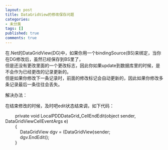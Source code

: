 ```yaml
---
layout: post
title: DataGridView的修改保存问题
categories:
- 未分类
tags: []
published: true
comments: true
---
```

<p><p>
在.Net的DataGridView(DG)中，如果你用一个bindingSource(BS)来绑定，当你在DG修改后，虽然已经保存到BS里了，<br />
但是还没有更改里面的一个更改标志，因此你如果update到数据库里的时候，是不会作为已经更改的记录更新的。<br />
但是如果你修改下一条记录时，前面的修改标记会自动更新的，因此如果你修改多条记录最后一条往往会丢失。 
</p>
<p>
解决办法： 
</p>
<p>
在结束修改的时候，及时吧edit状态结束调，如下代码： 
</p>
<p>
&nbsp;&nbsp;&nbsp;&nbsp;&nbsp;&nbsp;&nbsp; private void LocalPDDDataGrid_CellEndEdit(object sender, DataGridViewCellEventArgs e)<br />
&nbsp;&nbsp;&nbsp;&nbsp;&nbsp;&nbsp;&nbsp; {<br />
&nbsp;&nbsp;&nbsp;&nbsp;&nbsp;&nbsp;&nbsp;&nbsp;&nbsp;&nbsp;&nbsp; DataGridView dgv = (DataGridView)sender;<br />
&nbsp;&nbsp;&nbsp;&nbsp;&nbsp;&nbsp;&nbsp;&nbsp;&nbsp;&nbsp;&nbsp; dgv.EndEdit();<br />
&nbsp;&nbsp;&nbsp;&nbsp;&nbsp;&nbsp;&nbsp; } 
</p>
</p>

